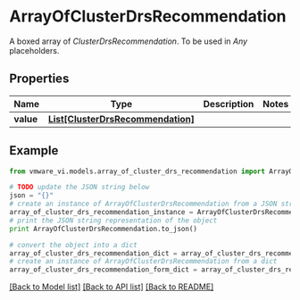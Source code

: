 # ArrayOfClusterDrsRecommendation

A boxed array of *ClusterDrsRecommendation*. To be used in *Any* placeholders. 

## Properties
Name | Type | Description | Notes
------------ | ------------- | ------------- | -------------
**value** | [**List[ClusterDrsRecommendation]**](ClusterDrsRecommendation.md) |  | 

## Example

```python
from vmware_vi.models.array_of_cluster_drs_recommendation import ArrayOfClusterDrsRecommendation

# TODO update the JSON string below
json = "{}"
# create an instance of ArrayOfClusterDrsRecommendation from a JSON string
array_of_cluster_drs_recommendation_instance = ArrayOfClusterDrsRecommendation.from_json(json)
# print the JSON string representation of the object
print ArrayOfClusterDrsRecommendation.to_json()

# convert the object into a dict
array_of_cluster_drs_recommendation_dict = array_of_cluster_drs_recommendation_instance.to_dict()
# create an instance of ArrayOfClusterDrsRecommendation from a dict
array_of_cluster_drs_recommendation_form_dict = array_of_cluster_drs_recommendation.from_dict(array_of_cluster_drs_recommendation_dict)
```
[[Back to Model list]](../README.md#documentation-for-models) [[Back to API list]](../README.md#documentation-for-api-endpoints) [[Back to README]](../README.md)


